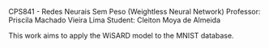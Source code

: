 CPS841 - Redes Neurais Sem Peso (Weightless Neural Network)
Professor: Priscila Machado Vieira Lima
Student: Cleiton Moya de Almeida

This work aims to apply the WiSARD model to the MNIST database.

